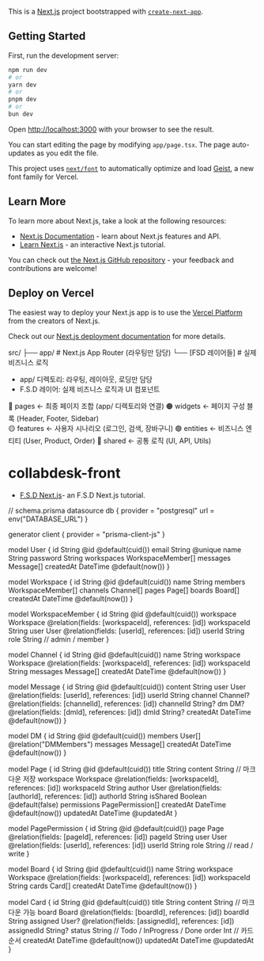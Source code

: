 This is a [Next.js](https://nextjs.org) project bootstrapped with [`create-next-app`](https://nextjs.org/docs/app/api-reference/cli/create-next-app).

## Getting Started

First, run the development server:

```bash
npm run dev
# or
yarn dev
# or
pnpm dev
# or
bun dev
```

Open [http://localhost:3000](http://localhost:3000) with your browser to see the result.

You can start editing the page by modifying `app/page.tsx`. The page auto-updates as you edit the file.

This project uses [`next/font`](https://nextjs.org/docs/app/building-your-application/optimizing/fonts) to automatically optimize and load [Geist](https://vercel.com/font), a new font family for Vercel.

## Learn More

To learn more about Next.js, take a look at the following resources:

-   [Next.js Documentation](https://nextjs.org/docs) - learn about Next.js features and API.
-   [Learn Next.js](https://nextjs.org/learn) - an interactive Next.js tutorial.

You can check out [the Next.js GitHub repository](https://github.com/vercel/next.js) - your feedback and contributions are welcome!

## Deploy on Vercel

The easiest way to deploy your Next.js app is to use the [Vercel Platform](https://vercel.com/new?utm_medium=default-template&filter=next.js&utm_source=create-next-app&utm_campaign=create-next-app-readme) from the creators of Next.js.

Check out our [Next.js deployment documentation](https://nextjs.org/docs/app/building-your-application/deploying) for more details.

src/
├── app/ # Next.js App Router (라우팅만 담당)
└── [FSD 레이어들] # 실제 비즈니스 로직

-   app/ 디렉토리: 라우팅, 레이아웃, 로딩만 담당
-   F.S.D 레이어: 실제 비즈니스 로직과 UI 컴포넌트

🔴 pages ← 최종 페이지 조합 (app/ 디렉토리와 연결)
🟠 widgets ← 페이지 구성 블록 (Header, Footer, Sidebar)  
🟡 features ← 사용자 시나리오 (로그인, 검색, 장바구니)
🟢 entities ← 비즈니스 엔티티 (User, Product, Order)
🔵 shared ← 공통 로직 (UI, API, Utils)

# collabdesk-front

-   [F.S.D Next.js](https://feature-sliced.design/docs/guides/tech/with-nextjs)- an F.S.D Next.js tutorial.

// schema.prisma
datasource db {
provider = "postgresql"
url = env("DATABASE_URL")
}

generator client {
provider = "prisma-client-js"
}

model User {
id String @id @default(cuid())
email String @unique
name String
password String
workspaces WorkspaceMember[]
messages Message[]
createdAt DateTime @default(now())
}

model Workspace {
id String @id @default(cuid())
name String
members WorkspaceMember[]
channels Channel[]
pages Page[]
boards Board[]
createdAt DateTime @default(now())
}

model WorkspaceMember {
id String @id @default(cuid())
workspace Workspace @relation(fields: [workspaceId], references: [id])
workspaceId String
user User @relation(fields: [userId], references: [id])
userId String
role String // admin / member
}

model Channel {
id String @id @default(cuid())
name String
workspace Workspace @relation(fields: [workspaceId], references: [id])
workspaceId String
messages Message[]
createdAt DateTime @default(now())
}

model Message {
id String @id @default(cuid())
content String
user User @relation(fields: [userId], references: [id])
userId String
channel Channel? @relation(fields: [channelId], references: [id])
channelId String?
dm DM? @relation(fields: [dmId], references: [id])
dmId String?
createdAt DateTime @default(now())
}

model DM {
id String @id @default(cuid())
members User[] @relation("DMMembers")
messages Message[]
createdAt DateTime @default(now())
}

model Page {
id String @id @default(cuid())
title String
content String // 마크다운 저장
workspace Workspace @relation(fields: [workspaceId], references: [id])
workspaceId String
author User @relation(fields: [authorId], references: [id])
authorId String
isShared Boolean @default(false)
permissions PagePermission[]
createdAt DateTime @default(now())
updatedAt DateTime @updatedAt
}

model PagePermission {
id String @id @default(cuid())
page Page @relation(fields: [pageId], references: [id])
pageId String
user User @relation(fields: [userId], references: [id])
userId String
role String // read / write
}

model Board {
id String @id @default(cuid())
name String
workspace Workspace @relation(fields: [workspaceId], references: [id])
workspaceId String
cards Card[]
createdAt DateTime @default(now())
}

model Card {
id String @id @default(cuid())
title String
content String // 마크다운 가능
board Board @relation(fields: [boardId], references: [id])
boardId String
assigned User? @relation(fields: [assignedId], references: [id])
assignedId String?
status String // Todo / InProgress / Done
order Int // 카드 순서
createdAt DateTime @default(now())
updatedAt DateTime @updatedAt
}
